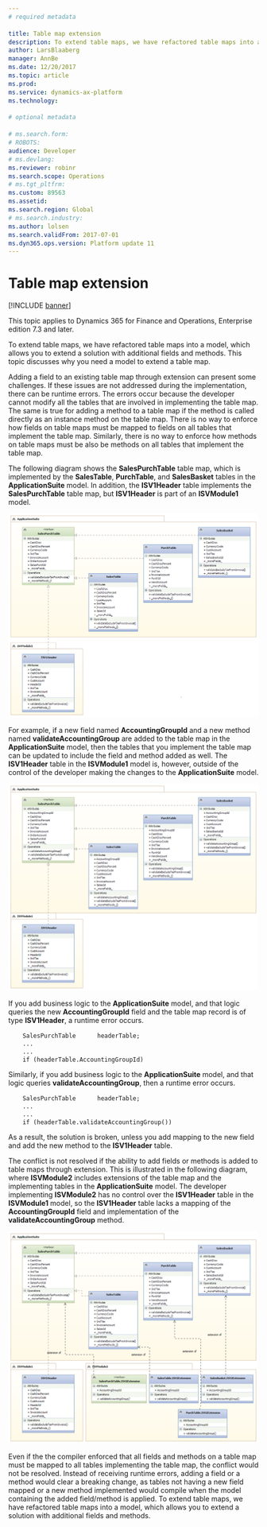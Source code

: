 ```yaml
---
# required metadata

title: Table map extension
description: To extend table maps, we have refactored table maps into a model, which allows you to extend a solution with additional fields and methods. 
author: LarsBlaaberg
manager: AnnBe
ms.date: 12/20/2017
ms.topic: article
ms.prod: 
ms.service: dynamics-ax-platform
ms.technology: 

# optional metadata

# ms.search.form: 
# ROBOTS: 
audience: Developer
# ms.devlang: 
ms.reviewer: robinr
ms.search.scope: Operations
# ms.tgt_pltfrm: 
ms.custom: 89563
ms.assetid: 
ms.search.region: Global
# ms.search.industry: 
ms.author: lolsen
ms.search.validFrom: 2017-07-01
ms.dyn365.ops.version: Platform update 11
---
```


# Table map extension

[!INCLUDE [banner](../includes/banner.md)]

This topic applies to Dynamics 365 for Finance and Operations, Enterprise edition 7.3 and later.

To extend table maps, we have refactored table maps into a model, which allows you to extend a solution with additional fields and methods. This topic discusses why you need a model to extend a table map.

Adding a field to an existing table map through extension can present some challenges. If these issues are not addressed during the implementation, there can be runtime errors. The errors occur because the developer cannot modify all the tables that are involved in implementing the table map. The same is true for adding a method to a table map if the method is called directly as an instance method on the table map. There is no way to enforce how fields on table maps must be mapped to fields on all tables that implement the table map. Similarly, there is no way to enforce how methods on table maps must be also be methods on all tables that implement the table map.

The following diagram shows the **SalesPurchTable** table map, which is implemented by the **SalesTable**, **PurchTable**, and **SalesBasket** tables in the **ApplicationSuite** model. In addition, the **ISV1Header** table implements the **SalesPurchTable** table map, but **ISV1Header** is part of an **ISVModule1** model.

![MapExtensionsProblem](media/MapExtensions1.png)

For example, if a new field named **AccountingGroupId** and a new method named **validateAccountingGroup** are added to the table map in the **ApplicationSuite** model, then the tables that you implement the table map can be updated to include the field and method added as well. The **ISV1Header** table in the **ISVModule1** model is, however, outside of the control of the developer making the changes to the **ApplicationSuite** model.

![MapExtensionsProblem](media/MapExtensions2.png)

If you add business logic to the **ApplicationSuite** model, and that logic queries the new **AccountingGroupId** field and the table map record is of type **ISV1Header**, a runtime error occurs.

        SalesPurchTable      headerTable;
        ...
        ...
        if (headerTable.AccountingGroupId)

Similarly, if you add business logic to the **ApplicationSuite** model, and that logic queries **validateAccountingGroup**, then a runtime error occurs.

        SalesPurchTable      headerTable;
        ...
        ...
        if (headerTable.validateAccountingGroup())

As a result, the solution is broken, unless you add mapping to the new field and add the new method to the **ISV1Header** table. 

The conflict is not resolved if the ability to add fields or methods is added to table maps through extension. This is illustrated in the following diagram, where **ISVModule2** includes extensions of the table map and the implementing tables in the **ApplicationSuite** model. The developer implementing **ISVModule2** has no control over the **ISV1Header** table in the **ISVModule1** model, so the **ISV1Header** table lacks a mapping of the **AccountingGroupId** field and implementation of the **validateAccountingGroup** method.

![MapExtensionsProblem](media/MapExtensions3.png)

Even if the the compiler enforced that all fields and methods on a table map must be mapped to all tables implementing the table map, the conflict would not be resolved. Instead of receiving runtime errors, adding a field or a method would clear a breaking change, as tables not having a new field mapped or a new method implemented would compile when the model containing the added field/method is applied. To extend table maps, we have refactored table maps into a model, which allows you to extend a solution with additional fields and methods.

